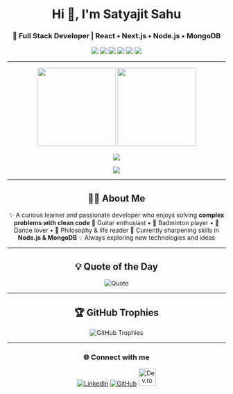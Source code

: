 <!-- Header -->
<h1 align="center">Hi 👋, I'm Satyajit Sahu</h1>
<h3 align="center">🚀 Full Stack Developer | React • Next.js • Node.js • MongoDB</h3>

<!-- Core Skills Badges -->
<p align="center">
  <img src="https://img.shields.io/badge/Frontend-React-blue?logo=react" />
  <img src="https://img.shields.io/badge/Framework-Next.js-black?logo=next.js" />
  <img src="https://img.shields.io/badge/Backend-Node.js-green?logo=node.js" />
  <img src="https://img.shields.io/badge/Database-MongoDB-darkgreen?logo=mongodb" />
  <img src="https://img.shields.io/badge/Database-SQL-blue?logo=postgresql" />
  <img src="https://img.shields.io/badge/Styling-TailwindCSS-38B2AC?logo=tailwindcss" />
</p>

---

<!-- Stats Section -->
<p align="center">
  <img src="https://github-readme-stats.vercel.app/api?username=Satya90jit&show_icons=true&theme=radical" height="180"/>
  <img src="https://github-readme-stats.vercel.app/api/top-langs/?username=Satya90jit&layout=compact&theme=radical" height="180"/>
</p>

<!-- Streak -->
<p align="center">
  <img src="https://streak-stats.demolab.com?user=Satya90jit&theme=radical&hide_border=true" />
</p>

<!-- Activity Graph -->
<p align="center">
  <img src="https://github-readme-activity-graph.vercel.app/graph?username=Satya90jit&theme=tokyonight" />
</p>

---

<!-- About Me -->
<h2 align="center">👨‍💻 About Me</h2>

<p align="center">
✨ A curious learner and passionate developer who enjoys solving <b>complex problems with clean code</b>  
🎸 Guitar enthusiast • 🏸 Badminton player • 💃 Dance lover • 📖 Philosophy & life reader  
🌱 Currently sharpening skills in <b>Node.js & MongoDB</b>  
💡 Always exploring new technologies and ideas  
</p>

---

<!-- Quote -->
<h2 align="center">💡 Quote of the Day</h2>
<p align="center">
  <img src="https://quotes-github-readme.vercel.app/api?type=horizontal&theme=tokyonight" alt="Quote" />
</p>

---

<!-- Trophies -->
<h2 align="center">🏆 GitHub Trophies</h2>
<p align="center">
  <img src="https://github-profile-trophy.vercel.app/?username=Satya90jit&theme=tokyonight&no-frame=true&no-bg=true&margin-w=4" alt="GitHub Trophies"/>
</p>

---

<!-- Connect -->
<h3 align="center">🌐 Connect with me</h3>
<p align="center">
  <a href="https://www.linkedin.com/in/satyajit-sahu-486b4b224"><img src="https://img.icons8.com/color/48/linkedin.png" alt="LinkedIn"/></a>
  <a href="https://github.com/Satya90jit"><img src="https://img.icons8.com/ios-glyphs/48/github.png" alt="GitHub"/></a>
  <a href="https://dev.to/satya90jit"><img src="https://d2fltix0v2e0sb.cloudfront.net/dev-black.png" width="40" alt="Dev.to"/></a>
</p>
